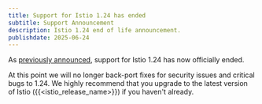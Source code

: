 ```yaml
---
title: Support for Istio 1.24 has ended
subtitle: Support Announcement
description: Istio 1.24 end of life announcement.
publishdate: 2025-06-24
---
```


As [previously announced](/news/support/announcing-1.24-eol/), support for Istio 1.24 has now officially ended.

At this point we will no longer back-port fixes for security issues and critical bugs to 1.24. We highly recommend that
you upgrade to the latest version of Istio ({{<istio_release_name>}}) if you haven't already.
